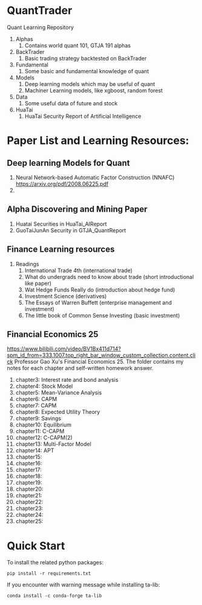 # QuantTrader
Quant Learning Repository

1. Alphas
    1. Contains world quant 101, GTJA 191 alphas
2. BackTrader
    1. Basic trading strategy backtested on BackTrader 
3. Fundamental
    1. Some basic and fundamental knowledge of quant
4. Models
    1. Deep learning models which may be useful of quant
    2. Machiner Learning models, like xgboost, random forest
5. Data
    1. Some useful data of future and stock
6. HuaTai
    1. HuaTai Security Report of Artificial Intelligence


# Paper List and Learning Resources:

## Deep learning Models for Quant
1. Neural Network-based Automatic Factor Construction (NNAFC) https://arxiv.org/pdf/2008.06225.pdf
2. 
## Alpha Discovering and Mining Paper
1. Huatai Securities in HuaTai_AIReport
2. GuoTaiJunAn Security in GTJA_QuantReport
## Finance Learning resources
1. Readings
    1. International Trade 4th (international trade)
    2. What do undergrads need to know about trade (short introductional like paper)
    3. Wat Hedge Funds Really do (introduction about hedge fund)
    4. Investment Science (derivatives)
    5. The Essays of Warren Buffett (enterprise management and investment)
    6. The little book of Common Sense Investing (basic investment)
## Financial Economics 25
https://www.bilibili.com/video/BV1Bx411d714?spm_id_from=333.1007.top_right_bar_window_custom_collection.content.click
Professor Gao Xu's Financial Economics 25. The folder contains my notes for each chapter and self-written homework answer. 
1. chapter3: Interest rate and bond analysis
2. chapter4: Stock Model
3. chapter5: Mean-Variance Analysis
4. chapter6: CAPM
5. chapter7: CAPM
6. chapter8: Expected Utility Theory
7. chapter9: Savings
8. chapter10: Equilibrium
9. chapter11: C-CAPM
10. chapter12: C-CAPM(2)
11. chapter13: Multi-Factor Model
12. chapter14: APT
13. chapter15:
14. chapter16:
15. chapter17:
16. chapter18:
17. chapter19:
18. chapter20:
19. chapter21:
20. chapter22:
21. chapter23:
22. chapter24:
23. chapter25:

# Quick Start
To install the related python packages:
```
pip install -r requirements.txt
```
If you encounter with warning message while installing ta-lib:
```
conda install -c conda-forge ta-lib
```
